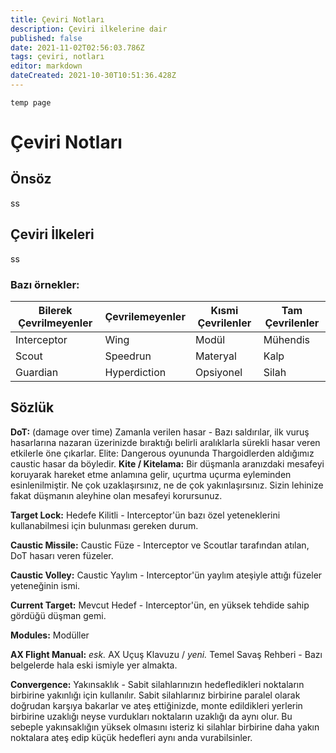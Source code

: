 ```yaml
---
title: Çeviri Notları
description: Çeviri ilkelerine dair
published: false
date: 2021-11-02T02:56:03.786Z
tags: çeviri, notları
editor: markdown
dateCreated: 2021-10-30T10:51:36.428Z
---
```


`temp page`

# Çeviri Notları

## Önsöz

ss

## Çeviri İlkeleri

ss

### Bazı örnekler:

| Bilerek Çevrilmeyenler | Çevrilemeyenler | Kısmi Çevrilenler | Tam Çevrilenler |
| ---------------------- | --------------- | ----------------- | --------------- |
| Interceptor            | Wing            | Modül             | Mühendis        |
| Scout                  | Speedrun        | Materyal          | Kalp            |
| Guardian               | Hyperdiction    | Opsiyonel         | Silah           |

## Sözlük

**DoT:** (damage over time) Zamanla verilen hasar - Bazı saldırılar, ilk vuruş hasarlarına nazaran üzerinizde bıraktığı belirli aralıklarla sürekli hasar veren etkilerle öne çıkarlar. Elite: Dangerous oyununda Thargoidlerden aldığımız caustic hasar da böyledir.
**Kite / Kitelama:** Bir düşmanla aranızdaki mesafeyi koruyarak hareket etme anlamına gelir, uçurtma uçurma eyleminden esinlenilmiştir. Ne çok uzaklaşırsınız, ne de çok yakınlaşırsınız. Sizin lehinize fakat düşmanın aleyhine olan mesafeyi korursunuz.

**Target Lock:** Hedefe Kilitli - Interceptor'ün bazı özel yeteneklerini kullanabilmesi için bulunması gereken durum.

**Caustic Missile:** Caustic Füze - Interceptor ve Scoutlar tarafından atılan, DoT hasarı veren füzeler.

**Caustic Volley:** Caustic Yaylım - Interceptor'ün yaylım ateşiyle attığı füzeler yeteneğinin ismi.

**Current Target:** Mevcut Hedef - Interceptor'ün, en yüksek tehdide sahip gördüğü düşman gemi.

**Modules:** Modüller

**AX Flight Manual:** _esk._ AX Uçuş Klavuzu / _yeni._ Temel Savaş Rehberi - Bazı belgelerde hala eski ismiyle yer almakta.

**Convergence:** Yakınsaklık - Sabit silahlarınızın hedefledikleri noktaların birbirine yakınlığı için kullanılır. Sabit silahlarınız birbirine paralel olarak doğrudan karşıya bakarlar ve ateş ettiğinizde, monte edildikleri yerlerin birbirine uzaklığı neyse vurdukları noktaların uzaklığı da aynı olur. Bu sebeple yakınsaklığın yüksek olmasını isteriz ki silahlar birbirine daha yakın noktalara ateş edip küçük hedefleri aynı anda vurabilsinler.
